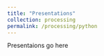 ```yaml
---
title: "Presentations"
collection: processing
permalink: /processing/python
---
```


Presentaions go here
